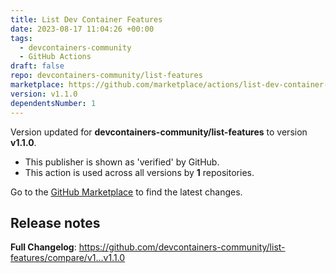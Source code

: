 ```yaml
---
title: List Dev Container Features
date: 2023-08-17 11:04:26 +00:00
tags:
  - devcontainers-community
  - GitHub Actions
draft: false
repo: devcontainers-community/list-features
marketplace: https://github.com/marketplace/actions/list-dev-container-features
version: v1.1.0
dependentsNumber: 1
---
```



Version updated for **devcontainers-community/list-features** to version **v1.1.0**.
- This publisher is shown as 'verified' by GitHub.
- This action is used across all versions by **1** repositories.

Go to the [GitHub Marketplace](https://github.com/marketplace/actions/list-dev-container-features) to find the latest changes.

## Release notes

**Full Changelog**: https://github.com/devcontainers-community/list-features/compare/v1...v1.1.0
